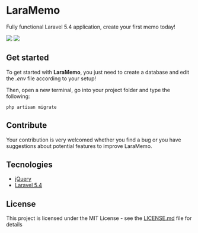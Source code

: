 # LaraMemo

Fully functional Laravel 5.4 application, create your first memo today!

<img src="https://image.ibb.co/dDFRsc/screen_1.png" />
<img src="https://image.ibb.co/gQcNXc/screen_2.png" />

## Get started

To get started with **LaraMemo**, you just need to create a database and edit the _.env_ file according to your setup!

Then, open a new terminal, go into your project folder and type the following:

` php artisan migrate `


## Contribute

Your contribution is very welcomed whether you find a bug or you have suggestions about potential features to improve LaraMemo.

## Tecnologies

* [jQuery](https://github.com/jquery)
* [Laravel 5.4](https://github.com/laravel/laravel)


## License

This project is licensed under the MIT License - see the [LICENSE.md](LICENSE.md) file for details

